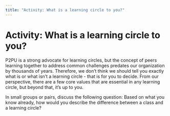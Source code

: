 ```yaml
---
title: "Activity: What is a learning circle to you?"
---
```

# Activity: What is a learning circle to you?

P2PU is a strong advocate for learning circles, but the concept of peers learning together to address common challenges predates our organization by thousands of years. Therefore, we don’t think we should tell you exactly what is or what isn’t a learning circle - that is for you to decide. From our perspective, there are a few core values that are essential in any learning circle, but beyond that, it’s up to you.

In small groups or pairs, discuss the following question:
Based on what you know already, how would you describe the difference between a class and a learning circle? 


